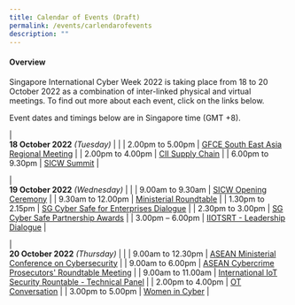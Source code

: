 ```yaml
---
title: Calendar of Events (Draft)
permalink: /events/carlendarofevents
description: ""
---
```


#### **Overview**

Singapore International Cyber Week 2022 is taking place from 18 to 20 October 2022 as a combination of inter-linked physical and virtual meetings. To find out more about each event, click on the links below.

Event dates and timings below are in Singapore time (GMT +8). 

| <br> **18 October 2022** *(Tuesday)*   |                                                                                             |
| 2.00pm to 5.00pm              | [GFCE South East Asia Regional Meeting](/events/18-October-2022/GFCE)   |
| 2.00pm to 4.00pm           | [CII Supply Chain](/events/18-October-2022/CSC) |
| 6.00pm to 9.30pm          | [SICW Summit](/events/18-October-2022/summit)   |

| <br> **19 October 2022** *(Wednesday)* |                                                                                                |
| 9.00am to 9.30am           | [SICW Opening Ceremony](/events/19-October-2022/OC)    |
| 9.30am to 12.00pm           | [Ministerial Roundtable](/events/19-October-2022/MRT) |
| 1.30pm to 2.15pm           | [SG Cyber Safe for Enterprises Dialogue](/events/19-October-2022/SCD) |
| 2.30pm to 3.00pm           | [SG Cyber Safe Partnership Awards](/events/19-October-2022/SCDawards) |
| 3.00pm – 6.00pm                | [IIOTSRT - Leadership Dialogue](/events/19-October-2022/IOT-LD) |

|<br>**20 October 2022** *(Thursday)*  |                                                                                                |
| 9.00am to 12.30pm             | [ASEAN Ministerial Conference on Cybersecurity](/events/20-October-2022/AMCC)   |
| 9.00am to 6.00pm                | [ASEAN Cybercrime Prosecutors' Roundtable Meeting](/events/20-October-2022/ACPRM)   |
| 9.00am to 11.00am           | [International IoT Security Rountable - Technical Panel](/events/20-October-2022/IISR-TP)     |
| 2.00pm to 4.00pm              | [OT Conversation](/events/20-October-2022/OTC)   |
| 3.00pm to 5.00pm          | [Women in Cyber](/events/20-October-2022/WIC)   |